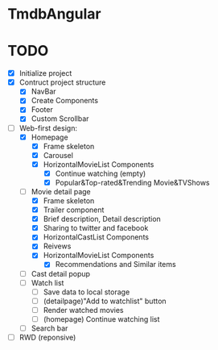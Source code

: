 # TmdbAngular

# TODO
- [x] Initialize project
- [x] Contruct project structure
    - [x] NavBar
    - [x] Create Components
    - [x] Footer
    - [x] Custom Scrollbar
- [ ] Web-first design:
    - [x] Homepage
        - [x] Frame skeleton
        - [x] Carousel
        - [x] HorizontalMovieList Components
            - [x] Continue watching (empty)
            - [x] Popular&Top-rated&Trending Movie&TVShows
    - [ ] Movie detail page
        - [x] Frame skeleton
        - [x] Trailer component
        - [x] Brief description, Detail description
        - [x] Sharing to twitter and facebook
        - [x] HorizontalCastList Components
        - [x] Reivews
        - [x] HorizontalMovieList Components
            - [x] Recommendations and Similar items
    - [ ] Cast detail popup
    - [ ] Watch list
        - [ ] Save data to local storage
        - [ ] (detailpage)"Add to watchlist" button
        - [ ] Render watched movies
        - [ ] (homepage) Continue watching list
    - [ ] Search bar
- [ ] RWD (reponsive)